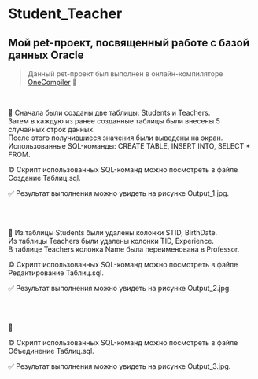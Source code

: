 # Student_Teacher
## Мой pet-проект, посвященный работе с базой данных Oracle </u>
> Данный pet-проект был выполнен в онлайн-компиляторе [OneCompiler](https://onecompiler.com/) :link:

</br>

:black_square_button: Сначала были созданы две таблицы: Students и Teachers. </br> Затем в каждую из ранее созданные таблицы были внесены 5 случайных строк данных. </br> После этого получившиеся значения были выведены на экран. </br> Использованные SQL-команды: CREATE TABLE, INSERT INTO, SELECT * FROM. 

:copyright: Скрипт использованных SQL-команд можно посмотреть в файле Создание Таблиц.sql. 

:white_check_mark: Результат выполнения можно увидеть на рисунке Output_1.jpg.

</br> </br>

:black_square_button: Из таблицы Students были удалены колонки STID, BirthDate. </br> Из таблицы Teachers были удалены колонки TID, Experience. </br> В таблице Teachers колонка Name была переименована в Professor. 

:copyright: Скрипт использованных SQL-команд можно посмотреть в файле Редактирование Таблиц.sql. 

:white_check_mark: Результат выполнения можно увидеть на рисунке Output_2.jpg.

</br> </br>

:black_square_button: 

:copyright: Скрипт использованных SQL-команд можно посмотреть в файле Объединение Таблиц.sql. 

:white_check_mark: Результат выполнения можно увидеть на рисунке Output_3.jpg.
